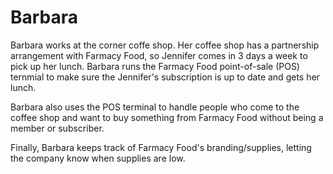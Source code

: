 # Barbara

Barbara works at the corner coffe shop. Her coffee shop has a partnership arrangement with Farmacy Food, so Jennifer comes in 3 days a week to pick up her lunch. Barbara runs the Farmacy Food point-of-sale (POS) ternmial to make sure the Jennifer's subscription is up to date and gets her lunch.

Barbara also uses the POS terminal to handle people who come to the coffee shop and want to buy something from Farmacy Food without being a member or subscriber.

Finally, Barbara keeps track of Farmacy Food's branding/supplies, letting the company know when supplies are low.
